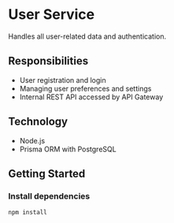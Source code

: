 # User Service

Handles all user-related data and authentication.

## Responsibilities

- User registration and login  
- Managing user preferences and settings  
- Internal REST API accessed by API Gateway  

## Technology

- Node.js  
- Prisma ORM with PostgreSQL  

## Getting Started

### Install dependencies

```bash
npm install
